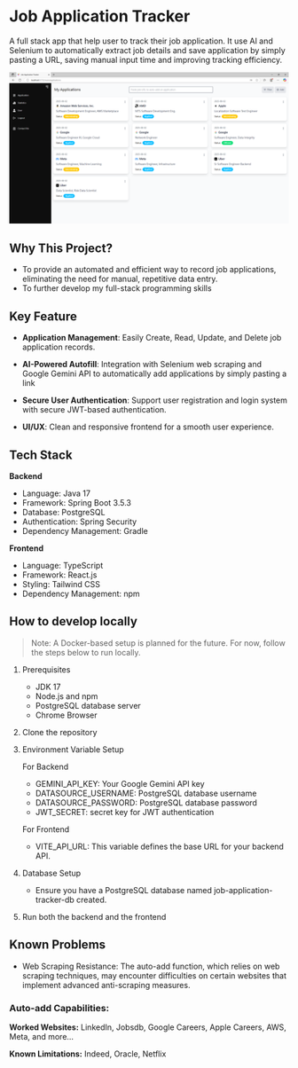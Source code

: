 # Job Application Tracker

A full stack app that help user to track their job application. It use AI and Selenium to automatically extract job details and save application by simply pasting a URL, saving manual input time and improving tracking efficiency.


![ApplicationPage Screenshot](screenshot/screenshot.PNG)

## Why This Project?

* To provide an automated and efficient way to record job applications, eliminating the need for manual, repetitive data entry.
* To further develop my full-stack programming skills

## Key Feature

* **Application Management**: Easily Create, Read, Update, and Delete job application records.

* **AI-Powered Autofill**: Integration with Selenium web scraping and Google Gemini API to automatically add applications by simply pasting a link

* **Secure User Authentication**: Support user registration and login system with secure JWT-based authentication.

* **UI/UX**: Clean and responsive frontend for a smooth user experience.

## Tech Stack

**Backend**
- Language: Java 17
- Framework: Spring Boot 3.5.3
- Database: PostgreSQL
- Authentication: Spring Security
- Dependency Management: Gradle

**Frontend**
- Language: TypeScript
- Framework: React.js
- Styling: Tailwind CSS
- Dependency Management: npm

## How to develop locally
> Note: A Docker-based setup is planned for the future. For now, follow the steps below to run locally.

1. Prerequisites
    * JDK 17
    * Node.js and npm
    * PostgreSQL database server
    * Chrome Browser

2. Clone the repository

3. Environment Variable Setup

    For Backend
    * GEMINI_API_KEY: Your Google Gemini API key
    * DATASOURCE_USERNAME: PostgreSQL database username
    * DATASOURCE_PASSWORD: PostgreSQL database password
    * JWT_SECRET: secret key for JWT authentication

    For Frontend
    * VITE_API_URL: This variable defines the base URL for your backend API.
    
4. Database Setup
    * Ensure you have a PostgreSQL database named job-application-tracker-db created.

5. Run both the backend and the frontend

## Known Problems
* Web Scraping Resistance: The auto-add function, which relies on web scraping techniques, may encounter difficulties on certain websites that implement advanced anti-scraping measures.

### Auto-add Capabilities:

**Worked Websites:** LinkedIn, Jobsdb, Google Careers, Apple Careers, AWS, Meta, and more...

**Known Limitations:** Indeed, Oracle, Netflix 
